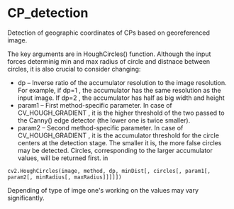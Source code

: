 # CP_detection
Detection of geographic coordinates of CPs based on georeferenced image.

The key arguments are in HoughCircles() function. Although the input forces determinig min and max radius of 
circle and distnace between circles, it is also crucial to consider changing:

- dp – Inverse ratio of the accumulator resolution to the image resolution. For example, if dp=1 , the accumulator has the same resolution as the input image. If dp=2 , the accumulator has half as big width and height
- param1 – First method-specific parameter. In case of CV_HOUGH_GRADIENT , it is the higher threshold of the two passed to the Canny() edge detector (the lower one is twice smaller).
- param2 – Second method-specific parameter. In case of CV_HOUGH_GRADIENT , it is the accumulator threshold for the circle centers at the detection stage. The smaller it is, the more false circles may be detected. Circles, corresponding to the larger accumulator values, will be returned first.
in

`cv2.HoughCircles(image, method, dp, minDist[, circles[, param1[, param2[, minRadius[, maxRadius]]]]])`

Depending of type of imge one's working on the values may vary significantly.
